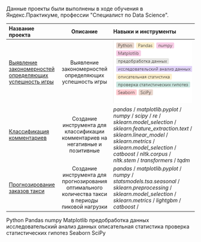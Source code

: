 Данные проекты были выполнены в ходе обучения в Яндекс.Практикуме, профессии "Специалист по Data Science".

| Название проекта | Описание | Навыки и инструменты | 
| :---------------------- | :----------------------: | :---------------------- |
| [Выявление закономерностей определяющих успешность игры](Изучение_закономерностей_определяющих_успешность_игр) | Выявление закономерностей определяющих успешность игры | ![Иллюстрация к проекту](https://github.com/tarleproton/data_science_praktikum/raw/master/image/img1.bmp) |
| [Классификация комментариев](Классификация_комментариев) | Создание инструмента для классификации комментариев на негативные и позитивные| *pandas* / *matplotlib.pyplot* /  *numpy* / *scipy* / *re* / *sklearn.model_selection* / *sklearn.feature_extraction.text* / *sklearn.linear_model* / *sklearn.metrics* / *sklearn.model_selection* / *catboost* / *nltk.corpus* / *nltk.stem* / *transformers* / *tqdm*|
| [Прогнозирование заказов такси](Прогнозирование_заказов_такси) | Создание инструмента для прогнозирования оптимального количества такси в периоды пиковой нагрузки| *pandas* / *matplotlib.pyplot* /  *numpy* / *statsmodels.tsa.seasonal* / *sklearn.preprocessing* / *sklearn.model_selection* / *sklearn.metrics* / *lightgbm* / *catboost* /



Python
Pandas
numpy
Matplotlib
предобработка данных
исследовательский анализ данных
описательная статистика
проверка статистических гипотез
Seaborn
SciPy
